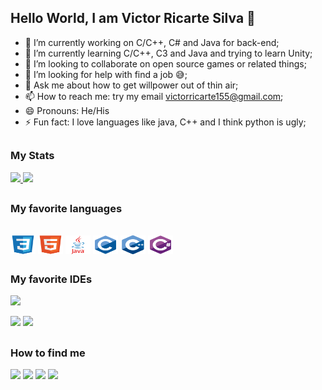 ## Hello World, I am Victor Ricarte Silva 👋

- 🔭 I’m currently working on C/C++, C# and Java for back-end;
- 🌱 I’m currently learning C/C++, C3 and Java and trying to learn Unity;
- 👯 I’m looking to collaborate on open source games or related things;
- 🤔 I’m looking for help with find a job 😅;
- 💬 Ask me about how to get willpower out of thin air;
- 📫 How to reach me: try my email victorricarte155@gmail.com;
- 😄 Pronouns: He/His
- ⚡ Fun fact: I love languages like java, C++ and I think python is ugly;
##
### My Stats

<div>
  <a href="https://github.com/VictorRicarteSilva">
    <img height="180em" src="https://github-readme-stats.vercel.app/api/top-langs/?username=VictorRicarteSilva&layout=compact&langs_count=7&theme=dark"/>
    <img height="180em" src="https://github-readme-stats.vercel.app/api?username=VictorRicarteSilva&show_icons=true&theme=dark&include_all_commits=true&count_private=true"/>
  </a>
</div>

## 
### My favorite languages
<div style="display: inline_block"><br>
  <img align="center" alt="Ricarte-CSS" height="30" width="40" src="https://raw.githubusercontent.com/devicons/devicon/master/icons/css3/css3-original.svg">

<img align="center" alt="Ricarte-HTML" height="30" width="40" src="https://raw.githubusercontent.com/devicons/devicon/master/icons/html5/html5-original.svg">

  <img align="center" alt="Ricarte-Java" height="30" width="40" src="https://raw.githubusercontent.com/devicons/devicon/master/icons/java/java-original-wordmark.svg">
  <img align="center" alt="Ricarte-C" height="30" width="40" src="https://raw.githubusercontent.com/devicons/devicon/master/icons/c/c-original.svg">
  <img align="center" alt="Ricarte-Cplusplus" height="30" width="40" src="https://raw.githubusercontent.com/devicons/devicon/master/icons/cplusplus/cplusplus-original.svg">
  <img align="center" alt="Ricarte-Csharp" height="30" width="40" src="https://raw.githubusercontent.com/devicons/devicon/master/icons/csharp/csharp-original.svg">
  </div>
  
  ##
  ### My favorite IDEs
  
  <div>
  <a href="https://www.jetbrains.com/pt-br/rider/" target="_blank"><img src="https://img.shields.io/badge/Rider-000000?style=for-the-badge&logo=Rider&logoColor=white"></a>

  <a href="https://www.jetbrains.com/pt-br/idea/" target="_blank"><img src="https://img.shields.io/badge/IntelliJ_IDEA-000000.svg?style=for-the-badge&logo=intellij-idea&logoColor=white"></a>
  <a href="https://www.jetbrains.com/pt-br/clion/
" target="_blank"><img src="https://img.shields.io/badge/CLion-000000?style=for-the-badge&logo=clion&logoColor=white"></a>
  </div>
  
  
  ##
  ### How to find me
  
<div> 

  <a href="https://www.instagram.com/victorricarte__/" target="_blank"><img src="https://img.shields.io/badge/-Instagram-%23E4405F?style=for-the-badge&logo=instagram&logoColor=white" target="_blank"></a>
  <a href = "mailto:victorricarte155@gmail.com"><img src="https://img.shields.io/badge/-Gmail-%23333?style=for-the-badge&logo=gmail&logoColor=white" target="_blank"></a>
  <a href="https://www.linkedin.com/in/victorricarte/" target="_blank"><img src="https://img.shields.io/badge/-LinkedIn-%230077B5?style=for-the-badge&logo=linkedin&logoColor=white" target="_blank"></a> 
  <a href="https://www.facebook.com/victor.ricarte.3" target="_blank"><img src="https://img.shields.io/badge/Facebook-1877F2?style=for-the-badge&logo=facebook&logoColor=white" target="_blank"></a> 
  
</div>

##

